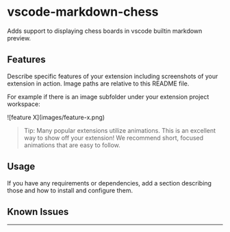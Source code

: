 # vscode-markdown-chess 

Adds support to displaying chess boards in vscode builtin markdown preview. 

## Features

Describe specific features of your extension including screenshots of your extension in action. Image paths are relative to this README file.

For example if there is an image subfolder under your extension project workspace:

\!\[feature X\]\(images/feature-x.png\)

> Tip: Many popular extensions utilize animations. This is an excellent way to show off your extension! We recommend short, focused animations that are easy to follow.

## Usage

If you have any requirements or dependencies, add a section describing those and how to install and configure them.

## Known Issues

---

